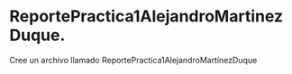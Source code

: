 # ReportePractica1AlejandroMartinezDuque.
Cree un archivo llamado ReportePractica1AlejandroMartínezDuque
